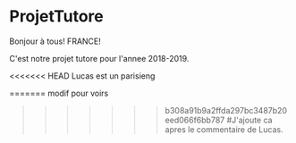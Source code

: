 # ProjetTutore

Bonjour à tous! FRANCE!

C'est notre projet tutore pour l'annee 2018-2019.

<<<<<<< HEAD
Lucas est un parisieng

=======
modif pour voirs 
>>>>>>> b308a91b9a2ffda297bc3487b20eed066f6bb787
#J'ajoute ca apres le commentaire de Lucas.
